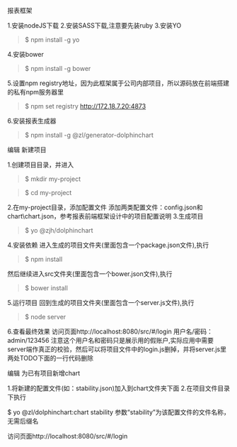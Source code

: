 报表框架

1.安装nodeJS下载
2.安装SASS下载,注意要先装ruby
3.安装YO

> $ npm install -g yo

4.安装bower

> $ npm install -g bower

5.设置npm registry地址，因为此框架属于公司内部项目，所以源码放在前端搭建的私有npm服务器里

> $ npm set registry http://172.18.7.20:4873

6.安装报表生成器

> $ npm install -g @zl/generator-dolphinchart

编辑
新建项目

1.创建项目目录，并进入

> $ mkdir my-project

> $ cd my-project

2.在my-project目录，添加配置文件 
添加两类配置文件：config.json和chart\chart.json，参考报表前端框架设计中的项目配置说明
3.生成项目

> $ yo @zjh/dolphinchart

4.安装依赖
进入生成的项目文件夹(里面包含一个package.json文件),执行

> $ npm install

然后继续进入src文件夹(里面包含一个bower.json文件),执行

> $ bower install

5.运行项目
回到生成的项目文件夹(里面包含一个server.js文件),执行

> $ node server

6.查看最终效果
访问页面http://localhost:8080/src/#/login 用户名/密码：admin/123456 
注意这个用户名和密码只是展示用的假账户,实际应用中需要server端作真正的校验，然后可以将项目文件中的login.js删掉，并将server.js里两处TODO下面的一行代码删除

编辑
为已有项目新增chart

1.将新建的配置文件(如：stability.json)加入到chart文件夹下面
2.在项目文件目录下执行

$ yo @zl/dolphinchart:chart stability
参数“stability”为该配置文件的文件名称，无需后缀名

访问页面http://localhost:8080/src/#/login
